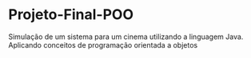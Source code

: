 # Projeto-Final-POO
Simulação de um sistema para um cinema utilizando a linguagem Java. Aplicando conceitos de programação orientada a objetos

